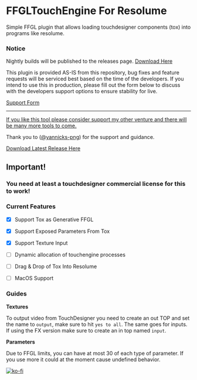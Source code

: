 # FFGLTouchEngine For Resolume

Simple FFGL plugin that allows loading touchdesigner components (tox) into programs like resolume. 

### Notice
Nightly builds will be published to the releases page. [Download Here](https://github.com/medcelerate/FFGLTouchEngine/releases/latest)

This plugin is provided AS-IS from this repository, bug fixes and feature requests will be serviced best based on the time of the developers. If you intend to use this in production, please fill out the form below to discuss with the developers support options to ensure stability for live. 

[Support Form](https://forms.gle/QNSKGjdMsX1ptbvh7)

---

[If you like this tool please consider support my other venture and there will be many more tools to come.](https://www.kickstarter.com/projects/cvalt/help-build-new-york-citys-newest-zero-proof-cocktail-bar?ref=fhrd79)

Thank you to  ([@yannicks-png](https://github.com/yannicksengstock)) for the support and guidance.

[Download Latest Release Here](https://github.com/medcelerate/FFGLTouchEngine/releases)

## Important!

### You need at least a touchdesigner commercial license for this to work!

### Current Features
- [x] Support Tox as Generative FFGL
- [x] Support Exposed Parameters From Tox
- [x] Support Texture Input
- [ ] Dynamic allocation of touchengine processes
- [ ] Drag & Drop of Tox Into Resolume
- [ ] MacOS Support


### Guides

**Textures**

To output video from TouchDesigner you need to create an out TOP and set the name to `output`, make sure to hit `yes to all`. The same goes for inputs. If using the FX version make sure to create an in top named `input`.

**Parameters**

Due to FFGL limits, you can have at most 30 of each type of parameter. If you use more it could at the moment cause undefined behavior.

[![ko-fi](https://ko-fi.com/img/githubbutton_sm.svg)](https://ko-fi.com/Q5Q6YUGIA)
